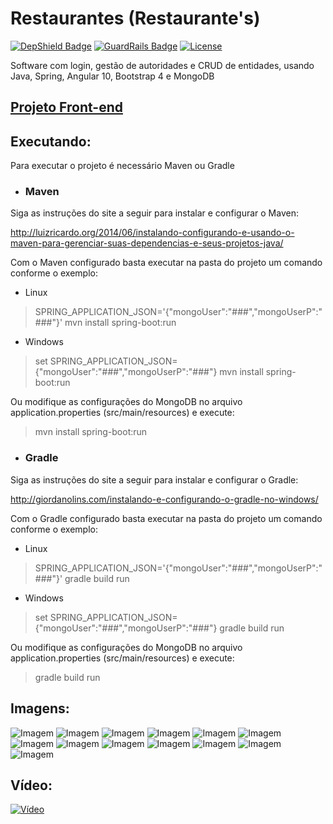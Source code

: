 # Restaurantes (Restaurante's)

[![DepShield Badge](https://depshield.sonatype.org/badges/caiocampos/Restaurantes/depshield.svg)](https://depshield.github.io)
[![GuardRails Badge](https://badges.guardrails.io/caiocampos/Restaurantes.svg)](https://www.guardrails.io/)
[![License](https://img.shields.io/github/license/caiocampos/Restaurantes.svg)](LICENSE)

Software com login, gestão de autoridades e CRUD de entidades, usando Java, Spring, Angular 10, Bootstrap 4 e MongoDB

## [Projeto Front-end](https://github.com/caiocampos/restaurantes-app)

## Executando:

Para executar o projeto é necessário Maven ou Gradle

* ### Maven

Siga as instruções do site a seguir para instalar e configurar o Maven:

http://luizricardo.org/2014/06/instalando-configurando-e-usando-o-maven-para-gerenciar-suas-dependencias-e-seus-projetos-java/

Com o Maven configurado basta executar na pasta do projeto um comando conforme o exemplo:

- Linux
> SPRING_APPLICATION_JSON='{"mongoUser":"###","mongoUserP":"###"}' mvn install spring-boot:run

- Windows
> set SPRING_APPLICATION_JSON={"mongoUser":"###","mongoUserP":"###"}
> mvn install spring-boot:run


Ou modifique as configurações do MongoDB no arquivo application.properties (src/main/resources) e execute:

>  mvn install spring-boot:run

* ### Gradle

Siga as instruções do site a seguir para instalar e configurar o Gradle:

http://giordanolins.com/instalando-e-configurando-o-gradle-no-windows/

Com o Gradle configurado basta executar na pasta do projeto um comando conforme o exemplo:

- Linux
> SPRING_APPLICATION_JSON='{"mongoUser":"###","mongoUserP":"###"}' gradle build run

- Windows
> set SPRING_APPLICATION_JSON={"mongoUser":"###","mongoUserP":"###"}
> gradle build run

Ou modifique as configurações do MongoDB no arquivo application.properties (src/main/resources) e execute:

> gradle build run

## Imagens:

![Imagem](https://image.ibb.co/h0xKdc/1.png)
![Imagem](https://image.ibb.co/cLskJc/2.png)
![Imagem](https://image.ibb.co/bMDEBx/3.png)
![Imagem](https://image.ibb.co/kbpAjH/4.png)
![Imagem](https://image.ibb.co/fbjXyc/5.png)
![Imagem](https://image.ibb.co/mREAjH/6.png)
![Imagem](https://image.ibb.co/d70SWx/7.png)
![Imagem](https://image.ibb.co/dH2Kdc/8.png)
![Imagem](https://image.ibb.co/fVquBx/9.png)
![Imagem](https://image.ibb.co/nLKXyc/10.png)
![Imagem](https://image.ibb.co/goM1rx/11.png)
![Imagem](https://image.ibb.co/imPMrx/12.png)
![Imagem](https://image.ibb.co/nu5SWx/13.png)

## Vídeo:

[![Vídeo](https://img.youtube.com/vi/7vCkjK5-W7Q/0.jpg)](https://www.youtube.com/watch?v=7vCkjK5-W7Q)
